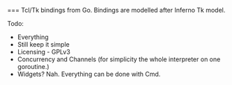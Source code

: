 === Tcl/Tk bindings from Go.
Bindings are modelled after Inferno Tk model.

Todo:
- Everything
- Still keep it simple
- Licensing - GPLv3
- Concurrency and Channels (for simplicity the whole interpreter on one goroutine.)
- Widgets? Nah. Everything can be done with Cmd.

